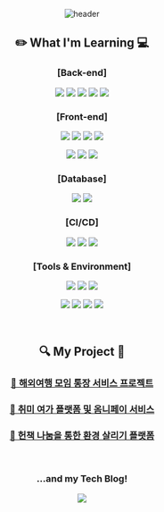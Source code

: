 <div align=center>
  
![header](https://capsule-render.vercel.app/api?type=waving&color=auto&height=220&section=header&fontSize=40&animation=twinkling&text=Welcome!%20Im%20Yubin🍀)

<h2>✏️ What I'm Learning 💻</h2>

<h3>[Back-end]</h3>

<p>
    <img src="https://img.shields.io/badge/java-%23ED8B00.svg?style=for-the-badge&logo=openjdk&logoColor=white"> 
    <img src="https://img.shields.io/badge/spring%20boot-6DB33F?style=for-the-badge&logo=springboot&logoColor=white">
    <img src="https://img.shields.io/badge/JPA-005F0F?style=for-the-badge&logo=jpa&logoColor=white">
    <img src="https://img.shields.io/badge/apache%20tomcat-%23F8DC75.svg?style=for-the-badge&logo=apache-tomcat&logoColor=black">
    <img src="https://img.shields.io/badge/nginx-%23009639.svg?style=for-the-badge&logo=nginx&logoColor=white">
</p>

<h3>[Front-end]</h3>

<p>
    <img src="https://img.shields.io/badge/javascript-F7DF1E?style=for-the-badge&logo=javascript&logoColor=black">
    <img src="https://img.shields.io/badge/Typescript-3178C6?style=for-the-badge&logo=Typescript&logoColor=white"/>
    <img src="https://img.shields.io/badge/react-61DAFB?style=for-the-badge&logo=react&logoColor=black">
    <img src="https://img.shields.io/badge/Thymeleaf-%23005C0F.svg?style=for-the-badge&logo=Thymeleaf&logoColor=white">
</p>

<p>
    <img src="https://img.shields.io/badge/html5-E34F26?style=for-the-badge&logo=html5&logoColor=white"> 
    <img src="https://img.shields.io/badge/css-1572B6?style=for-the-badge&logo=css3&logoColor=white"> 
    <img src="https://img.shields.io/badge/bootstrap-7952B3?style=for-the-badge&logo=bootstrap&logoColor=white">
</p>

<h3>[Database]</h3>

<p>
    <img src="https://img.shields.io/badge/MySQL-4479A1?style=for-the-badge&logo=MySQL&logoColor=white"/>
    <img src="https://img.shields.io/badge/oracle-F80000?style=for-the-badge&logo=oracle&logoColor=white">
</p>

<h3>[CI/CD]</h3>

<p>
    <img src="https://img.shields.io/badge/Docker-2496ED?style=for-the-badge&logo=docker&logoColor=white">
    <img src="https://img.shields.io/badge/AWS-%23FF9900.svg?style=for-the-badge&logo=amazon-aws&logoColor=white">
    <img src="https://img.shields.io/badge/GitHub%20Actions-2088FF?style=for-the-badge&logo=githubactions&logoColor=white">
</p>

<h3>[Tools & Environment]</h3>

<p>
    <img src="https://img.shields.io/badge/IntelliJ%20IDEA-CB5B8D?style=for-the-badge&logo=intellijidea&logoColor=white"/>
    <img src="https://img.shields.io/badge/Eclipse-2C2255?style=for-the-badge&logo=eclipse&logoColor=white"/>
    <img src="https://img.shields.io/badge/Visual_Studio_Code-0078D4?style=for-the-badge&logo=visual%20studio%20code&logoColor=white"/>
</p>

<p>
    <img src="https://img.shields.io/badge/Git-F05032?style=for-the-badge&logo=git&logoColor=white"/>
    <img src="https://img.shields.io/badge/GitHub-181717?style=for-the-badge&logo=GitHub&logoColor=white"/>
    <img src="https://img.shields.io/badge/Postman-FF6C37?style=for-the-badge&logo=postman&logoColor=white"/>
    <img src="https://img.shields.io/badge/Figma-F24E1E?style=for-the-badge&logo=figma&logoColor=white"/>
</p>

<br/>

<h2>🔍 My Project 🎯</h2>

### [🧳 해외여행 모임 통장 서비스 프로젝트](https://unleashed-fire-109.notion.site/Project-2-1c578f9b707440488b003aeae8e2d0e9?pvs=4)

### [🎨 취미 여가 플랫폼 및 옴니페이 서비스](https://unleashed-fire-109.notion.site/Project-3-1d32022e611e4cc28984e7a46dd1a217?pvs=4)

### [📗 헌책 나눔을 통한 환경 살리기 플랫폼](https://www.notion.so/Final-Project-eco-reading-c3d9d4fcab8d43eea17c57c1c9b6324d?pvs=4)

<br/>

<h3>...and my Tech Blog!</h3>

<a href="https://imbay.tistory.com/"><img src="https://img.shields.io/badge/Tistory-FF6347?style=for-the-badge&logo=Tistory&logoColor=white"/></a>

</div>
